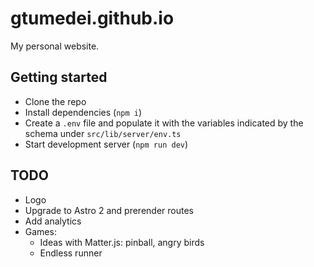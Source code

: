 # gtumedei.github.io

My personal website.

## Getting started

- Clone the repo
- Install dependencies (`npm i`)
- Create a `.env` file and populate it with the variables indicated by the schema under `src/lib/server/env.ts`
- Start development server (`npm run dev`)

## TODO

- Logo
- Upgrade to Astro 2 and prerender routes
- Add analytics
- Games:
  - Ideas with Matter.js: pinball, angry birds
  - Endless runner
